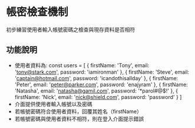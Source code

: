 # 帳密檢查機制
初步練習使用者輸入帳號密碼之檢查與現存資料是否相符

## 功能說明
- 使用者資料為:
const users = [
 {
   firstName: 'Tony',
   email: 'tony@stark.com',
   password: 'iamironman'
 },
 {
   firstName: 'Steve',
   email: 'captain@hotmail.com',
   password: 'icandothisallday'
 },
 {
   firstName: 'Peter',
   email: 'peter@parker.com',
   password: 'enajyram'
 },
 {
   firstName: 'Natasha',
   email: 'natasha@gamil.com',
   password: '*parol#@$!'
 },
 {
   firstName: 'Nick',
   email: 'nick@shield.com',
   password: 'password'
 }
]
- 介面提供使用者輸入帳號以及密碼
- 若帳號密碼符合使用者資料，回覆其姓名（firstName）
- 若帳號密碼與使用者資料不相符，則在登入介面提示錯誤